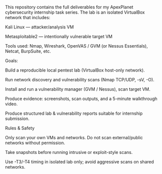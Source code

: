 This repository contains the full deliverables for my ApexPlanet cybersecurity internship task series. The lab is an isolated VirtualBox network that includes:

Kali Linux — attacker/analysis VM

Metasploitable2 — intentionally vulnerable target VM

Tools used: Nmap, Wireshark, OpenVAS / GVM (or Nessus Essentials), Netcat, BurpSuite, etc.

Goals:

Build a reproducible local pentest lab (VirtualBox host-only network).

Run network discovery and vulnerability scans (Nmap TCP/UDP, -sV, -O).

Install and run a vulnerability manager (GVM / Nessus), scan target VM.

Produce evidence: screenshots, scan outputs, and a 5-minute walkthrough video.

Produce structured lab & vulnerability reports suitable for internship submission.

Rules & Safety

Only scan your own VMs and networks. Do not scan external/public networks without permission.

Take snapshots before running intrusive or exploit-style scans.

Use -T3/-T4 timing in isolated lab only; avoid aggressive scans on shared networks.

